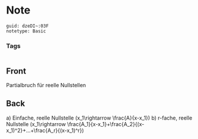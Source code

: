 # Note
```
guid: dzeDI~:03F
notetype: Basic
```

### Tags
```
```

## Front
Partialbruch für reelle Nullstellen

## Back
a) Einfache, reelle Nullstelle
\(x_1\rightarrow \frac{A}{x-x_1}\)
b) r-fache, reelle Nullstelle
\(x_1\rightarrow \frac{A_1}{x-x_1}+\frac{A_2}{(x-x_1)^2}+...+\frac{A_r}{(x-x_1)^r}\)
